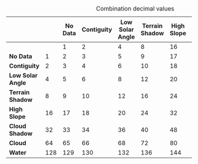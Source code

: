 <div class="scroll-horizontally">
    <table class="colour-coded-table water-observations-combination-decimals-theme">
        <caption>Combination decimal values</caption>
        <thead>
            <tr>
                <th></th>
                <th></th>
                <th class="classification">No Data</th>
                <th class="classification">Contiguity</th>
                <th class="classification">Low Solar Angle</th>
                <th class="classification">Terrain Shadow</th>
                <th class="classification">High Slope</th>
                <th class="classification">Cloud Shadow</th>
                <th class="classification">Cloud</th>
                <th class="classification">Water</th>
            </tr>
        </thead>
        <tbody>
            <tr>
                <td></td>
                <td></td>
                <td class="classification">1</td>
                <td class="classification">2</td>
                <td class="classification">4</td>
                <td class="classification">8</td>
                <td class="classification">16</td>
                <td class="classification">32</td>
                <td class="classification">64</td>
                <td class="classification">128</td>
            </tr>
            <tr>
                <td class="classification"><strong>No Data</strong></td>
                <td class="classification">1</td>
                <td class="impossible">2</td>
                <td class="impossible">3</td>
                <td class="impossible">5</td>
                <td class="impossible">9</td>
                <td class="impossible">17</td>
                <td class="impossible">33</td>
                <td class="impossible">65</td>
                <td class="impossible">129</td>
            </tr>
            <tr>
                <td class="classification"><strong>Contiguity</strong></td>
                <td class="classification">2</td>
                <td class="impossible">3</td>
                <td class="impossible">4</td>
                <td class="impossible">6</td>
                <td class="impossible">10</td>
                <td class="impossible">18</td>
                <td class="impossible">34</td>
                <td class="impossible">66</td>
                <td class="impossible">130</td>
            </tr>
            <tr>
                <td class="classification"><strong>Low Solar Angle</strong></td>
                <td class="classification">4</td>
                <td class="impossible">5</td>
                <td class="impossible">6</td>
                <td class="impossible">8</td>
                <td>12</td>
                <td>20</td>
                <td>36</td>
                <td>68</td>
                <td>132</td>
            </tr>
            <tr>
                <td class="classification"><strong>Terrain Shadow</strong></td>
                <td class="classification">8</td>
                <td class="impossible">9</td>
                <td class="impossible">10</td>
                <td>12</td>
                <td class="impossible">16</td>
                <td>24</td>
                <td>40</td>
                <td>72</td>
                <td>136</td>
            </tr>
            <tr>
                <td class="classification"><strong>High Slope</strong></td>
                <td class="classification">16</td>
                <td class="impossible">17</td>
                <td class="impossible">18</td>
                <td>20</td>
                <td>24</td>
                <td class="impossible">32</td>
                <td>48</td>
                <td>80</td>
                <td>144</td>
            </tr>
            <tr>
                <td class="classification"><strong>Cloud Shadow</strong></td>
                <td class="classification">32</td>
                <td class="impossible">33</td>
                <td class="impossible">34</td>
                <td>36</td>
                <td>40</td>
                <td>48</td>
                <td class="impossible">64</td>
                <td>96</td>
                <td>160</td>
            </tr>
            <tr>
                <td class="classification"><strong>Cloud</strong></td>
                <td class="classification">64</td>
                <td class="impossible">65</td>
                <td class="impossible">66</td>
                <td>68</td>
                <td>72</td>
                <td>80</td>
                <td>96</td>
                <td class="impossible">128</td>
                <td>192</td>
            </tr>
            <tr>
                <td class="classification"><strong>Water</strong></td>
                <td class="classification">128</td>
                <td class="impossible">129</td>
                <td class="impossible">130</td>
                <td>132</td>
                <td>136</td>
                <td>144</td>
                <td>160</td>
                <td>192</td>
                <td class="impossible">256</td>
            </tr>
        </tbody>
    </table>
</div>

<br />
